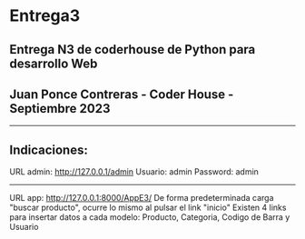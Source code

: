 # Entrega3
## Entrega N3 de coderhouse de Python para desarrollo Web
## Juan Ponce Contreras - Coder House - Septiembre 2023
*******
## Indicaciones:
URL admin: http://127.0.0.1/admin
Usuario: admin
Password: admin
*******
URL app: http://127.0.0.1:8000/AppE3/
De forma predeterminada carga "buscar producto", ocurre lo mismo al pulsar el link "inicio"
Existen 4 links para insertar datos a cada modelo: Producto, Categoria, Codigo de Barra y Usuario
